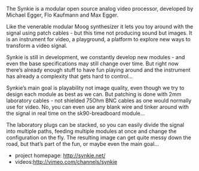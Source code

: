 The Synkie is a modular open source analog video processor, developed by Michael Egger, Flo Kaufmann and Max Egger.

Like the venerable modular Moog synthesizer it lets you toy around with the signal using patch cables - but this time not producing sound but images. It is an instrument for video, a playground, a platform to explore new ways to transform a video signal.

Synkie is still in development, we constantly develop new modules - and even the base specifications may still change over time. But right now there’s already enough stuff to have fun playing around and the instrument has already a complexity that gets hard to control…

Synkie’s main goal is playability not image quality, even though we try to design each module as best as we can. But patching is done with 2mm laboratory cables - not shielded 75Ohm BNC cables as one would normally use for video. No, you can even use any blank wire and tinker around with the signal in real time on the sk90-breadboard module…

The laboratory plugs can be stacked, so you can easily divide the signal into multiple paths, feeding multiple modules at once and change the configuration on the fly. The resulting image can get quite messy down the road, but that’s part of the fun, or maybe even the main goal…

  * project homepage: http://synkie.net/
  * videos:http://vimeo.com/channels/synkie
